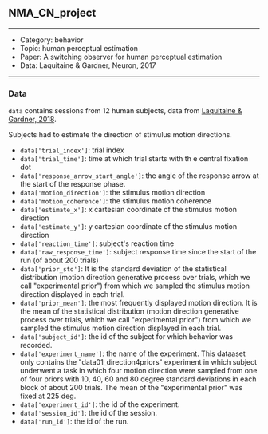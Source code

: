 ## NMA_CN_project

---
- Category: behavior
- Topic: human perceptual estimation
- Paper: A switching observer for human perceptual estimation
- Data: Laquitaine & Gardner, Neuron, 2017
---

### Data
`data` contains sessions from 12 human subjects, data from [Laquitaine & Gardner, 2018](https://doi.org/10.1016/j.neuron.2017.12.011).

Subjects had to estimate the direction of stimulus motion directions.

* `data['trial_index']`: trial index
* `data['trial_time']`: time at which trial starts with th e central fixation dot
* `data['response_arrow_start_angle']`: the angle of the response arrow at the start of the response phase.
* `data['motion_direction']`: the stimulus motion direction
* `data['motion_coherence']`: the stimulus motion coherence
* `data['estimate_x']`: x cartesian coordinate of the stimulus motion direction
* `data['estimate_y']`: y cartesian coordinate of the stimulus motion direction
* `data['reaction_time']`: subject's reaction time
* `data['raw_response_time']`: subject response time since the start of the run (of about 200 trials)
* `data['prior_std']`: It is the standard deviation of the statistical distribution (motion direction generative process over trials, which we call "experimental prior") from which we sampled the stimulus motion direction displayed in each trial.
* `data['prior_mean']`: the most frequently displayed motion direction. It is the mean of the statistical distribution (motion direction generative process over trials, which we call "experimental prior") from which we sampled the stimulus motion direction displayed in each trial.
* `data['subject_id']`: the id of the subject for which behavior was recorded.
* `data['experiment_name']`: the name of the experiment. This dataaset only contains the "data01_direction4priors" experiment in which subject underwent a task in which four motion direction were sampled from one of four priors with 10, 40, 60 and 80 degree standard deviations in each block of about 200 trials. The mean of the "experimental prior"  was fixed at 225 deg.
* `data['experiment_id']`: the id of the experiment.
* `data['session_id']`: the id of the session.
* `data['run_id']`: the id of the run.

